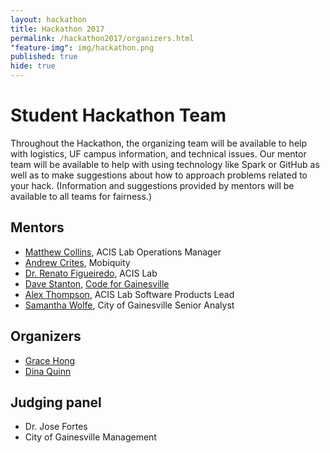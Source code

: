 ```yaml
---
layout: hackathon
title: Hackathon 2017
permalink: /hackathon2017/organizers.html
"feature-img": img/hackathon.png
published: true
hide: true
---
```


# Student Hackathon Team

Throughout the Hackathon, the organizing team will be available to help with
logistics, UF campus information, and technical issues. Our mentor team will be
available to help with using technology like Spark or GitHub as well as to make
suggestions about how to approach problems related to your hack. (Information
and suggestions provided by mentors will be available to all teams for
fairness.)

## Mentors

* [Matthew Collins](https://www.acis.ufl.edu/people/mjcollin), ACIS Lab Operations Manager
* [Andrew Crites](https://www.linkedin.com/in/andrew-crites-a1441846), Mobiquity
* [Dr. Renato Figueiredo](https://www.acis.ufl.edu/people/renatof), ACIS Lab
* [Dave Stanton](http://davestanton.com/), [Code for Gainesville](https://github.com/c4gnv)
* [Alex Thompson](https://www.acis.ufl.edu/people/godfoder), ACIS Lab Software Products Lead
* [Samantha Wolfe](https://www.linkedin.com/in/samantha-wolfe-328b8612), City of Gainesville Senior Analyst


## Organizers

* [Grace Hong](https://www.acis.ufl.edu/people/gshong)
* [Dina Quinn](https://www.acis.ufl.edu/people/dina74)


## Judging panel

* Dr. Jose Fortes
* City of Gainesville Management
